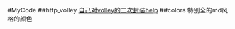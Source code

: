 #MyCode
##http_volley
[自己对volley的二次封装help](http://blog.csdn.net/afanyusong/article/details/50786246)
##colors 特别全的md风格的颜色